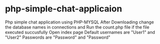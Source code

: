 # php-simple-chat-applicaion
Php simple chat application using PHP-MYSQL
After Downloading change the database names in connections and Run the count.php file
if the file executed succusfully Open index page Default usernames are "User1" and "User2" Passwords are "Password" and "Password"
